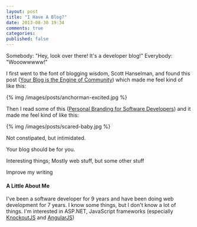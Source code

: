 ```yaml
---
layout: post
title: "I Have A Blog?"
date: 2013-08-30 19:34
comments: true
categories: 
published: false
---
```


Somebody: "Hey, look over there! It's a developer blog!" Everybody: "Wooowwwww!"

I first went to the font of blogging wisdom, Scott Hanselman, and found this post ([Your Blog is the Engine of Community](http://www.hanselman.com/blog/YourBlogIsTheEngineOfCommunity.aspx)) which made me feel kind of like this:

{% img /images/posts/anchorman-excited.jpg %}

Then I read some of this ([Personal Branding for Software Developers](http://kencenerelli.wordpress.com/2012/03/20/personal-branding-for-software-developers/)) and it made me feel kind of like this:

{% img /images/posts/scared-baby.jpg %}

Not constipated, but intimidated.

Your blog should be for you.

Interesting things; Mostly web stuff, but some other stuff

Improve my writing

#### A Little About Me

I've been a software developer for 9 years and have been doing web development for 7 years. I know some things, but I don't know a lot of things. I'm interested in ASP.NET, JavaScript frameworks (especially [KnockoutJS](http://knockoutjs.com) and [AngularJS](http://angularjs.org))
